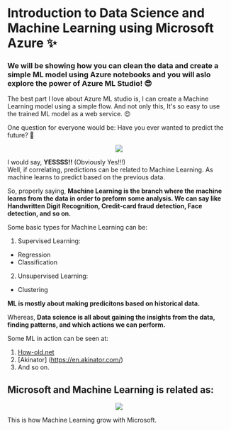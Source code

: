 # Introduction to Data Science and Machine Learning using Microsoft Azure ✨
  
### We will be showing how you can clean the data and create a simple ML model using Azure notebooks and you will aslo explore the power of Azure ML Studio! 😎   
The best part I love about Azure ML studio is, I can create a Machine Learning model using a simple flow. And not only this, It's so easy to use the trained ML model as a web service. 😍
  
One question for everyone would be: Have you ever wanted to predict the future? 🤔

<p align="center">
<img src="https://github.com/MSPImpact/AzureDays/blob/master/D4:%20%20Intro%20to%20Data%20Science%20and%20Machine%20Learning/Pictures%20for%20readme/Picture1.png">
</p>  

I would say, **YESSSS!!** (Obviously Yes!!!)  
Well, if correlating, predictions can be related to Machine Learning. As machine learns to predict based on the previous data.  
  
So, properly saying, __Machine Learning is the branch where the machine learns from the data in order to preform some analysis. We can say like Handwritten Digit Recognition, Credit-card fraud detection, Face detection, and so on.__  

Some basic types for Machine Learning can be:
1. Supervised Learning:  
  - Regression
  - Classification
2. Unsupervised Learning:
  - Clustering  
 
__ML is mostly about making predicitons based on historical data.__  

Whereas, **Data science is all about gaining the insights from the data, finding patterns, and which actions we can perform.**  

Some ML in action can be seen at:
1. [How-old.net](How-old.net)
2. [Akinator] (https://en.akinator.com/)
3. And so on.  
  
## Microsoft and Machine Learning is related as:
<p align="center">
<img src="https://github.com/MSPImpact/AzureDays/blob/master/D4:%20%20Intro%20to%20Data%20Science%20and%20Machine%20Learning/Pictures%20for%20readme/Picture2.png">  
</p>
This is how Machine Learning grow with Microsoft.
